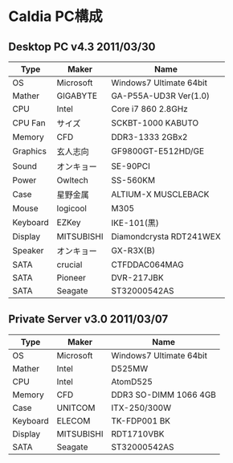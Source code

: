 # Caldia PC構成

## Desktop PC v4.3 2011/03/30

|Type|Maker|Name|
|----|----|----|
|OS|Microsoft|Windows7 Ultimate 64bit|
|Mather|GIGABYTE|GA-P55A-UD3R Ver(1.0)|
|CPU|Intel|Core i7 860 2.8GHz|
|CPU Fan|サイズ|SCKBT-1000 KABUTO|
|Memory|CFD|DDR3-1333 2GBx2|
|Graphics|玄人志向|GF9800GT-E512HD/GE|
|Sound|オンキョー|SE-90PCI|
|Power|Owltech|SS-560KM|
|Case|星野金属|ALTIUM-X MUSCLEBACK|
|Mouse|logicool|M305|
|Keyboard|EZKey|IKE-101(黒)|
|Display|MITSUBISHI|Diamondcrysta RDT241WEX|
|Speaker|オンキョー|GX-R3X(B)|
|SATA|crucial|CTFDDAC064MAG|
|SATA|Pioneer|DVR-217JBK|
|SATA|Seagate|ST32000542AS|


## Private Server v3.0 2011/03/07

|Type|Maker|Name|
|----|----|----|
|OS|Microsoft|Windows7 Ultimate 64bit|
|Mather|Intel|D525MW|
|CPU|Intel|AtomD525|
|Memory|CFD|DDR3 SO-DIMM 1066 4GB|
|Case|UNITCOM|ITX-250/300W|
|Keyboard|ELECOM|TK-FDP001 BK|
|Display|MITSUBISHI|RDT1710VBK|
|SATA|Seagate|ST32000542AS|
